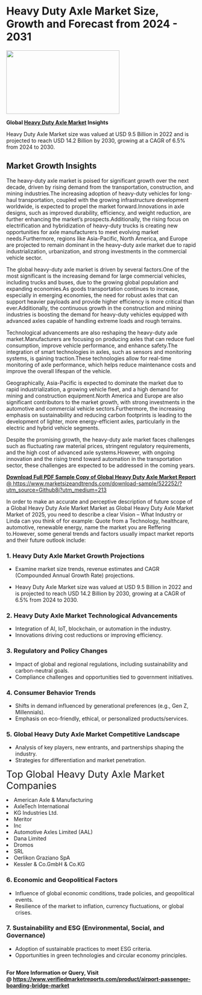 <H1>Heavy Duty Axle Market Size, Growth and Forecast from 2024 - 2031</H1><img class="aligncenter size-medium wp-image-584254" src="https://thirdeyenews.in/wp-content/uploads/2024/09/Global-Market-Research-300x168.jpeg" alt="" width="300" height="168" /><p><strong>Global&nbsp;<a href="https://www.marketsizeandtrends.com/download-sample/522252/?utm_source=Github8j?utm_medium=213">Heavy Duty Axle Market</a> Insights</strong></p><p>Heavy Duty Axle Market size was valued at USD 9.5 Billion in 2022 and is projected to reach USD 14.2 Billion by 2030, growing at a CAGR of 6.5% from 2024 to 2030.</p><p><h2>Market Growth Insights</h2> <p>The heavy-duty axle market is poised for significant growth over the next decade, driven by rising demand from the transportation, construction, and mining industries.The increasing adoption of heavy-duty vehicles for long-haul transportation, coupled with the growing infrastructure development worldwide, is expected to propel the market forward.Innovations in axle designs, such as improved durability, efficiency, and weight reduction, are further enhancing the market’s prospects.Additionally, the rising focus on electrification and hybridization of heavy-duty trucks is creating new opportunities for axle manufacturers to meet evolving market needs.Furthermore, regions like Asia-Pacific, North America, and Europe are projected to remain dominant in the heavy-duty axle market due to rapid industrialization, urbanization, and strong investments in the commercial vehicle sector.</p> <p><a href="#"></a></p> <p>The global heavy-duty axle market is driven by several factors.One of the most significant is the increasing demand for large commercial vehicles, including trucks and buses, due to the growing global population and expanding economies.As goods transportation continues to increase, especially in emerging economies, the need for robust axles that can support heavier payloads and provide higher efficiency is more critical than ever.Additionally, the continuous growth in the construction and mining industries is boosting the demand for heavy-duty vehicles equipped with advanced axles capable of handling extreme loads and rough terrains.</p> <p>Technological advancements are also reshaping the heavy-duty axle market.Manufacturers are focusing on producing axles that can reduce fuel consumption, improve vehicle performance, and enhance safety.The integration of smart technologies in axles, such as sensors and monitoring systems, is gaining traction.These technologies allow for real-time monitoring of axle performance, which helps reduce maintenance costs and improve the overall lifespan of the vehicle.</p> <p>Geographically, Asia-Pacific is expected to dominate the market due to rapid industrialization, a growing vehicle fleet, and a high demand for mining and construction equipment.North America and Europe are also significant contributors to the market growth, with strong investments in the automotive and commercial vehicle sectors.Furthermore, the increasing emphasis on sustainability and reducing carbon footprints is leading to the development of lighter, more energy-efficient axles, particularly in the electric and hybrid vehicle segments.</p> <p>Despite the promising growth, the heavy-duty axle market faces challenges such as fluctuating raw material prices, stringent regulatory requirements, and the high cost of advanced axle systems.However, with ongoing innovation and the rising trend toward automation in the transportation sector, these challenges are expected to be addressed in the coming years.</p> <p><a href="#"></p><p><span class=""><strong>Download Full PDF Sample Copy of Global Heavy Duty Axle Market Report</strong> @ <a href="https://www.marketsizeandtrends.com/download-sample/522252/?utm_source=Github8j?utm_medium=213" target="_blank">https://www.marketsizeandtrends.com/download-sample/522252/?utm_source=Github8j?utm_medium=213</a></span></p><p>In order to make an accurate and perceptive description of future scope of a Global&nbsp;Heavy Duty Axle Market Market as Global&nbsp;Heavy Duty Axle Market Market of 2025, you need to describe a clear Vision &ndash; What Industry or Linda can you think of for example: Quote from a Technology, healthcare, automotive, renewable energy, name the market you are Reffering to.However, some general trends and factors usually impact market reports and their future outlook include:</p><h3>1.&nbsp;<strong>Heavy Duty Axle Market Growth Projections</strong></h3><ul><li>Examine market size trends, revenue estimates and CAGR (Compounded Annual Growth Rate) projections.</li><li><p>Heavy Duty Axle Market size was valued at USD 9.5 Billion in 2022 and is projected to reach USD 14.2 Billion by 2030, growing at a CAGR of 6.5% from 2024 to 2030.</p></li></ul><h3>2.&nbsp;<strong>Heavy Duty Axle Market Technological Advancements</strong></h3><ul><li>Integration of AI, IoT, blockchain, or automation in the industry.</li><li>Innovations driving cost reductions or improving efficiency.</li></ul><h3>3.&nbsp;<strong>Regulatory and Policy Changes</strong></h3><ul><li>Impact of global and regional regulations, including sustainability and carbon-neutral goals.</li><li>Compliance challenges and opportunities tied to government initiatives.</li></ul><h3>4.&nbsp;<strong>Consumer Behavior Trends</strong></h3><ul><li>Shifts in demand influenced by generational preferences (e.g., Gen Z, Millennials).</li><li>Emphasis on eco-friendly, ethical, or personalized products/services.</li></ul><h3>5.&nbsp;<strong>Global Heavy Duty Axle Market Competitive Landscape</strong></h3><ul><li>Analysis of key players, new entrants, and partnerships shaping the industry.</li><li>Strategies for differentiation and market penetration.</li></ul><p data-pm-slice="1 1 []"><span style="color: inherit; font-family: inherit; font-size: 25px;">Top Global Heavy Duty Axle Market Companies</span></p><div class="" data-test-id=""><p><li>American Axle & Manufacturing</li><li> AxleTech International</li><li> KG Industries Ltd.</li><li> Meritor</li><li> Inc</li><li> Automotive Axles Limited (AAL)</li><li> Dana Limited</li><li> Dromos</li><li> SRL</li><li> Oerlikon Graziano SpA</li><li> Kessler & Co.GmbH & Co.KG</li></p></div><h3>6.&nbsp;<strong>Economic and Geopolitical Factors</strong></h3><ul><li>Influence of global economic conditions, trade policies, and geopolitical events.</li><li>Resilience of the market to inflation, currency fluctuations, or global crises.</li></ul><h3>7.&nbsp;<strong>Sustainability and ESG (Environmental, Social, and Governance)</strong></h3><ul><li>Adoption of sustainable practices to meet ESG criteria.</li><li>Opportunities in green technologies and circular economy principles.</li></ul><h2><strong style="font-size: 14px;">For More Information or Query, Visit @&nbsp;</strong><a style="background-color: #ffffff; font-size: 14px;" href="https://www.marketsizeandtrends.com/report/heavy-duty-axle-market/" target="_blank">https://www.verifiedmarketreports.com/product/airport-passenger-boarding-bridge-market</a></h2>